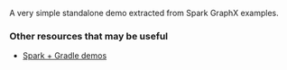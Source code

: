 A very simple standalone demo extracted from Spark GraphX examples.

### Other resources that may be useful
* [Spark + Gradle demos](https://github.com/granthenke/spark-demo)